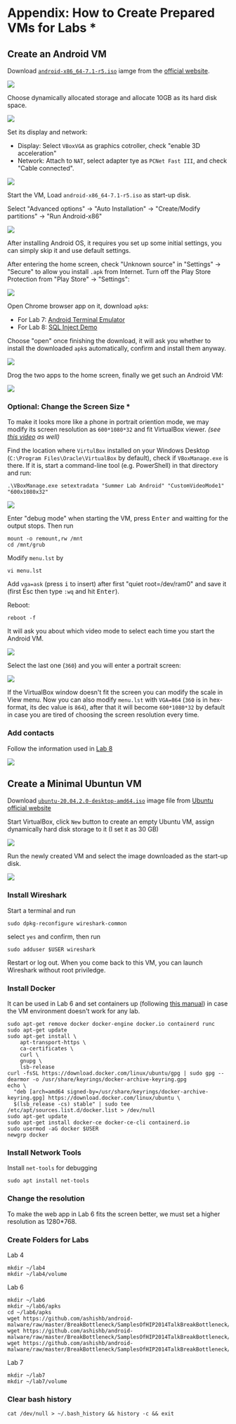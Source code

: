 # Appendix: How to Create Prepared VMs for Labs \*

## Create an Android VM

Download [`android-x86_64-7.1-r5.iso`](https://osdn.net/projects/android-x86/downloads/67834/android-x86_64-7.1-r5.iso/) iamge from the [official website](https://www.android-x86.org/).

![](figs/create_android.png)

Choose dynamically allocated storage and allocate 10GB as its hard disk space.

![](figs/storange_size.png)

Set its display and network:

- Display: Select `VBoxVGA` as graphics cotroller, check "enable 3D acceleration"
- Network: Attach to `NAT`, select adapter tye as `PCNet Fast III`, and check "Cable connected".

![](figs/android_setting.png)

Start the VM, Load `android-x86_64-7.1-r5.iso` as start-up disk. 

Select "Advanced options" -> "Auto Installation" -> "Create/Modify partitions" -> "Run Android-x86"

![](figs/install_android.png)

After installing Android OS, it requires you set up some initial settings, you can simply skip it and use default settings.

After entering the home screen, check "Unknown source" in "Settings" -> "Secure" to allow you install `.apk` from Internet. Turn off the Play Store Protection from "Play Store" -> "Settings":

![](figs/play-store-protect.png)

Open Chrome browser app on it, download `apk`s:

- For Lab 7: [Android Terminal Emulator](https://android-terminal-emulator.en.uptodown.com/android)
- For Lab 8: [SQL Inject Demo](https://github.com/li-xin-yi/SQL-inject-demo/releases/download/v0.0.4/sql-inject-demo.apk)
  
Choose "open" once finishing the download, it will ask you whether to install the downloaded `apk`s automatically, confirm and install them anyway.

![](figs/install_apk.png)

Drog the two apps to the home screen, finally we get such an Android VM:

![](figs/android_final.png)

### Optional: Change the Screen Size \*

To make it looks more like a phone in portrait oriention mode, we may modify its 
screen resolution as `600*1080*32` and fit VirtualBox viewer. *(see [this video](https://www.youtube.com/watch?v=VHwOyrWodS4) as well)*

Find the location where `VirtulBox` installed on your Windows Desktop (`C:\Program Files\Oracle\VirtualBox` by default), check if `VBoxManage.exe` is there. If it is, start a command-line tool (e.g. PowerShell) in that directory and run:

```
.\VBoxManage.exe setextradata "Summer Lab Android" "CustomVideoMode1" "600x1080x32"
```

![](figs/videomode.png)

Enter "debug mode" when starting the VM, press <kbd>Enter</kbd> and waitting for the output stops. Then run

```
mount -o remount,rw /mnt
cd /mnt/grub
```

Modify `menu.lst` by

```
vi menu.lst
```

Add `vga=ask` (press <kbd>i</kbd> to insert) after first "quiet root=/dev/ram0" and save it (first <kdb>Esc</kbd> then type `:wq` and hit <kbd>Enter</kbd>).

Reboot:

```
reboot -f
```

It will ask you about which video mode to select each time you start the Android VM.


![](figs/resolution.png)

Select the last one (`360`) and you will enter a portrait screen:

![](figs/port.png)

If the VirtualBox window doesn't fit the screen you can modify the scale in View menu. Now you can also modify `menu.lst` with `VGA=864` (`360` is in hex-format, its dec value is `864`), after that it will become `600*1080*32` by default in case you are tired of choosing the screen resolution every time.

### Add contacts

Follow the information used in [Lab 8](lab8/readme.html#task-0-get-familiar-to-the-app)

![](figs/contacts.png)


## Create a Minimal Ubuntun VM

Download [`ubuntu-20.04.2.0-desktop-amd64.iso`](https://ubuntu.com/download/desktop/thank-you?version=20.04.2.0&architecture=amd64) image file from [Ubuntu official website](https://ubuntu.com/download/desktop)

Start VirtualBox, click `New` button to create an empty Ubuntu VM, assign dynamically hard disk storage to it (I set it as 30 GB) 

![](figs/create_image.png)

Run the newly created VM and select the image downloaded as the start-up disk.

![](figs/load_image.png)

### Install Wireshark


Start a terminal and run

```
sudo dpkg-reconfigure wireshark-common
```

select `yes` and confirm, then run

```
sudo adduser $USER wireshark
```

Restart or log out. When you come back to this VM, you can launch Wireshark without root priviledge.

### Install Docker

It can be used in Lab 6 and set containers up (following [this manual](set-up-container.md)) in case the VM environment doesn't work for any lab.

````
sudo apt-get remove docker docker-engine docker.io containerd runc
sudo apt-get update
sudo apt-get install \
    apt-transport-https \
    ca-certificates \
    curl \
    gnupg \
    lsb-release
curl -fsSL https://download.docker.com/linux/ubuntu/gpg | sudo gpg --dearmor -o /usr/share/keyrings/docker-archive-keyring.gpg
echo \
  "deb [arch=amd64 signed-by=/usr/share/keyrings/docker-archive-keyring.gpg] https://download.docker.com/linux/ubuntu \
  $(lsb_release -cs) stable" | sudo tee /etc/apt/sources.list.d/docker.list > /dev/null
sudo apt-get update
sudo apt-get install docker-ce docker-ce-cli containerd.io
sudo usermod -aG docker $USER
newgrp docker
````

### Install Network Tools

Install `net-tools` for debugging

```
sudo apt install net-tools 
```

### Change the resolution


To make the web app in Lab 6 fits the screen better, we must set a higher resolution as 1280*768.

### Create Folders for Labs

Lab 4

```
mkdir ~/lab4
mkdir ~/lab4/volume
```

Lab 6

```
mkdir ~/lab6
mkdir ~/lab6/apks
cd ~/lab6/apks
wget https://github.com/ashishb/android-malware/raw/master/BreakBottleneck/SamplesOfHIP2014TalkBreakBottleneck/Claco.A/Claco.A.apk
wget https://github.com/ashishb/android-malware/raw/master/BreakBottleneck/SamplesOfHIP2014TalkBreakBottleneck/Dropdialer.A/Dropdialer.apk
wget https://github.com/ashishb/android-malware/raw/master/BreakBottleneck/SamplesOfHIP2014TalkBreakBottleneck/Obad.A/Obad.A.apk
```

Lab 7

```
mkdir ~/lab7
mkdir ~/lab7/volume
```

### Clear bash history

```
cat /dev/null > ~/.bash_history && history -c && exit
```